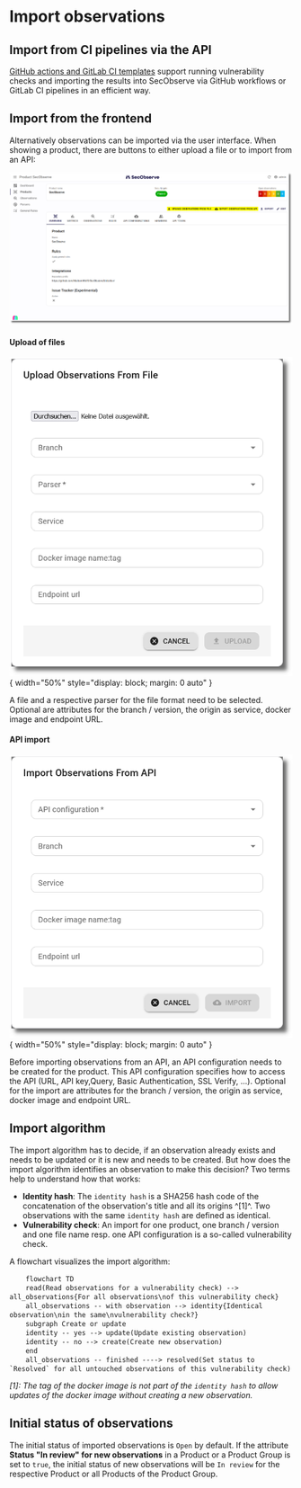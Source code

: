 # Import observations

## Import from CI pipelines via the API

[GitHub actions and GitLab CI templates](../integrations/github_actions_and_templates.md) support running vulnerability checks and importing the results into SecObserve via GitHub workflows or GitLab CI pipelines in an efficient way.

## Import from the frontend

Alternatively observations can be imported via the user interface. When showing a product, there are buttons to either upload a file or to import from an API:

![Start import](../assets/images/screenshot_import_1.png)

#### Upload of files

![Upload of files](../assets/images/screenshot_import_2.png){ width="50%" style="display: block; margin: 0 auto" }

A file and a respective parser for the file format need to be selected. Optional are attributes for the branch / version, the origin as service, docker image and endpoint URL.

#### API import

![API import](../assets/images/screenshot_import_3.png){ width="50%" style="display: block; margin: 0 auto" }

Before importing observations from an API, an API configuration needs to be created for the product. This API configuration specifies how to access the API (URL, API key,Query, Basic Authentication, SSL Verify, ...). Optional for the import are attributes for the branch / version, the origin as service, docker image and endpoint URL.

## Import algorithm

The import algorithm has to decide, if an observation already exists and needs to be updated or it is new and needs to be created. But how does the import algorithm identifies an observation to make this decision? Two terms help to understand how that works:

* **Identity hash**: The `identity hash` is a SHA256 hash code of the concatenation of the observation's title and all its origins ^[1]^. Two observations with the same `identity hash` are defined as identical.
* **Vulnerability check**: An import for one product, one branch / version and one file name resp. one API configuration is a so-called vulnerability check.

A flowchart visualizes the import algorithm:

```mermaid
    flowchart TD
    read(Read observations for a vulnerability check) --> all_observations{For all observations\nof this vulnerability check}
    all_observations -- with observation --> identity{Identical observation\nin the same\nvulnerability check?}
    subgraph Create or update
    identity -- yes --> update(Update existing observation)
    identity -- no --> create(Create new observation)
    end
    all_observations -- finished ----> resolved(Set status to `Resolved` for all untouched observations of this vulnerability check)

```

*[1]: The tag of the docker image is not part of the `identity hash` to allow updates of the docker image without creating a new observation.*

## Initial status of observations

The initial status of imported observations is `Open` by default. If the attribute **Status "In review" for new observations** in a Product or a Product Group is set to `true`, the initial status of new observations will be `In review` for the respective Product or all Products of the Product Group.
